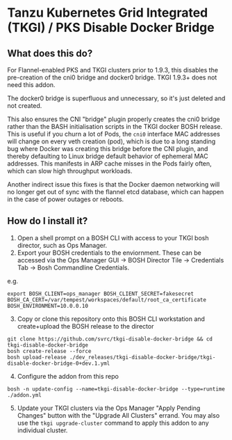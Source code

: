 # Tanzu Kubernetes Grid Integrated (TKGI) / PKS Disable Docker Bridge

## What does this do?

For Flannel-enabled PKS and TKGI clusters prior to 1.9.3, this disables the pre-creation of the cni0 bridge and docker0 bridge. 
TKGI 1.9.3+ does not need this addon. 

The docker0 bridge is superfluous and unnecessary, so it's just deleted and not created.

This also ensures the CNI "bridge" plugin properly creates the cni0 bridge rather than the BASH initialisation scripts in the TKGI docker BOSH release.  This is useful if you churn a lot of Pods, the `cni0` interface MAC addresses will change on every veth creation (pod), which is due to a long standing bug
where Docker was creating this bridge before the CNI plugin, and thereby defaulting to Linux bridge default behavior of ephemeral MAC addresses.   This manifests in ARP cache misses in the Pods fairly often, which can slow high throughput workloads.

Another indirect issue this fixes is that the Docker daemon networking will no longer get out of sync with the flannel etcd database, which can happen in the case of power outages or reboots.
## How do I install it?

1. Open a shell prompt on a BOSH CLI with access to your TKGI bosh director, such as Ops Manager.
2. Export your BOSH credentials to the enviornment.  These can be accessed via the Ops Manager GUI -> BOSH Director Tile -> Credentials Tab -> Bosh Commandline Credentials.    

e.g.
```
export BOSH_CLIENT=ops_manager BOSH_CLIENT_SECRET=fakesecret BOSH_CA_CERT=/var/tempest/workspaces/default/root_ca_certificate  BOSH_ENVIRONMENT=10.0.0.10
```
3. Copy or clone this repository onto this BOSH CLI workstation and create+upload the BOSH release to the director

```
git clone https://github.com/svrc/tkgi-disable-docker-bridge && cd tkgi-disable-docker-bridge
bosh create-release --force
bosh upload-release ./dev_releases/tkgi-disable-docker-bridge/tkgi-disable-docker-bridge-0+dev.1.yml 

```
4. Configure the addon from this repo
```
bosh -n update-config --name=tkgi-disable-docker-bridge --type=runtime ./addon.yml
```
5. Update your TKGI clusters via the Ops Manager "Apply Pending Changes" button with the "Upgrade All Clusters" errand.   You may also use the `tkgi upgrade-cluster` command to apply this addon to any individual cluster.
